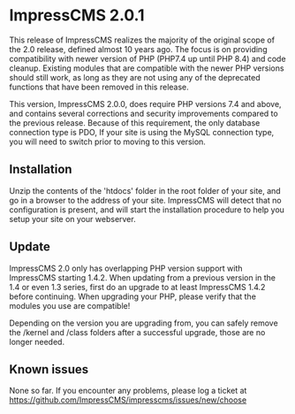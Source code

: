 # ImpressCMS 2.0.1

This release of ImpressCMS realizes the majority of the original scope of the 2.0 release, defined almost 10 years ago. The focus is on providing compatibility with newer version of PHP (PHP7.4 up until PHP 8.4) and code cleanup. Existing modules that are compatible with the newer PHP versions should still work, as long as they are not using any of the deprecated functions that have been removed in this release.  

This version, ImpressCMS 2.0.0, does require PHP versions 7.4 and above, and contains several corrections and security improvements compared to the previous release. Because of this requirement, the only database connection type is PDO, If your site is using the MySQL connection type, you will need to switch prior to moving to this version.

## Installation

Unzip the contents of the 'htdocs' folder in the root folder of your site, and go in a browser to the address of your site. ImpressCMS will detect that no configuration is present, and will start the installation procedure to help you setup your site on your webserver.

## Update
ImpressCMS 2.0 only has overlapping PHP version support with ImpressCMS starting 1.4.2. When updating from a previous version in the 1.4 or even 1.3 series, first do an upgrade to at least ImpressCMS 1.4.2 before continuing. When upgrading your PHP, please verify that the modules you use are compatible!

Depending on the version you are upgrading from, you can safely remove the /kernel and /class folders after a successful upgrade, those are no longer needed.

## Known issues

None so far. If you encounter any problems, please log a ticket at https://github.com/ImpressCMS/impresscms/issues/new/choose
